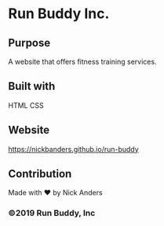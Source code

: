 # Run Buddy Inc.

## Purpose
A website that offers fitness training services.

## Built with
HTML
CSS

## Website
https://nickbanders.github.io/run-buddy

## Contribution
Made with ❤️ by Nick Anders

### ©️2019 Run Buddy, Inc 
